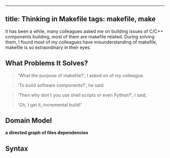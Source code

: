 ----
title: Thinking in Makefile
tags: makefile, make
----

It has been a while, many colleagues asked me on building issues of C/C++ components building, most of them are makefile related. During solving them, I found most of my colleagues have misunderstanding of makefile, makefile is so extraordinary in their eyes.

## What Problems It Solves?

> 'What the purpose of makefile?', I asked on of my colleague.

> 'To build software components?', he said.

> 'Then why don't you use shell scripts or even Python?', I said,

> 'Oh, I get it, incremental build!'

## Domain Model

**a directed graph of files dependencies**

## Syntax



